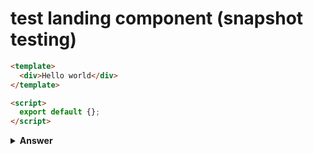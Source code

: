 # test landing component (snapshot testing)

```html
<template>
  <div>Hello world</div>
</template>

<script>
  export default {};
</script>
```

<details><summary><b>Answer</b></summary>

```javascript
import { shallowMount } from "@vue/test-utils";
import Component from "./Component.vue";

const factory = () => {
  return shallowMount(Component);
};

describe("Component.vue", () => {
  test("renders correctly", () => {
    const wrapper = factory();
    expect(wrapper.element).toMatchSnapshot();
  });
});
```

</details>
